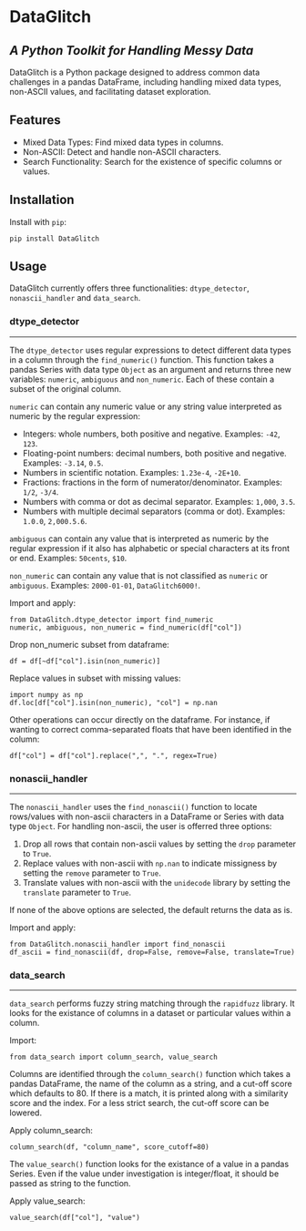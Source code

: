 # DataGlitch
## _A Python Toolkit for Handling Messy Data_

DataGlitch is a Python package designed to address common data challenges in a pandas DataFrame, including handling mixed data types, non-ASCII values, and facilitating dataset exploration. 

## Features

- Mixed Data Types: Find mixed data types in columns. 
- Non-ASCII: Detect and handle non-ASCII characters.
- Search Functionality: Search for the existence of specific columns or values.

## Installation

Install with `pip`:
```
pip install DataGlitch
```
## Usage

DataGlitch currently offers three functionalities: `dtype_detector`, `nonascii_handler` and `data_search`. 

### dtype_detector
---
The `dtype_detector` uses regular expressions to detect different data types in a column through the `find_numeric()` function. This function takes a pandas Series with data type `Object` as an argument and returns three new variables: `numeric`, `ambiguous` and `non_numeric`. Each of these contain a subset of the original column.

`numeric` can contain any numeric value or any string value interpreted as numeric by the regular expression:
-	Integers: whole numbers, both positive and negative. Examples: `-42`, `123`. 
-	Floating-point numbers: decimal numbers, both positive and negative. Examples: `-3.14`, `0.5`. 
-	Numbers in scientific notation. Examples: `1.23e-4`, `-2E+10`. 
-	Fractions: fractions in the form of numerator/denominator. Examples: `1/2`, `-3/4`. 
-	Numbers with comma or dot as decimal separator. Examples: `1,000`, `3.5`. 
-	Numbers with multiple decimal separators (comma or dot). Examples: `1.0.0`, `2,000.5.6`.

`ambiguous` can contain any value that is interpreted as numeric by the regular expression if it also has alphabetic or special characters at its front or end. Examples: `50cents`, `$10`.

`non_numeric` can contain any value that is not classified as `numeric` or `ambiguous`. Examples: `2000-01-01`, `DataGlitch6000!`.

Import and apply:
```
from DataGlitch.dtype_detector import find_numeric
numeric, ambiguous, non_numeric = find_numeric(df["col"])
```

Drop non_numeric subset from dataframe:
```
df = df[~df["col"].isin(non_numeric)]
```

Replace values in subset with missing values:
```
import numpy as np
df.loc[df["col"].isin(non_numeric), "col"] = np.nan
```

Other operations can occur directly on the dataframe. For instance, if wanting to correct comma-separated floats that have been identified in the column:
```
df["col"] = df["col"].replace(",", ".", regex=True)
```

### nonascii_handler
---
The `nonascii_handler` uses the `find_nonascii()` function to locate rows/values with non-ascii characters in a DataFrame or Series with data type `Object`. For handling non-ascii, the user is offerred three options:
1. Drop all rows that contain non-ascii values by setting the `drop` parameter to `True`.
2. Replace values with non-ascii with `np.nan` to indicate missigness by setting the `remove` parameter to `True`.
3. Translate values with non-ascii with the `unidecode` library by setting the `translate` parameter to `True`.

If none of the above options are selected, the default returns the data as is.

Import and apply:
```
from DataGlitch.nonascii_handler import find_nonascii
df_ascii = find_nonascii(df, drop=False, remove=False, translate=True)
```

### data_search
---
`data_search` performs fuzzy string matching through the `rapidfuzz` library. It looks for the existance of columns in a dataset or particular values within a column. 

Import:
```
from data_search import column_search, value_search
```

Columns are identified through the `column_search()` function which takes a pandas DataFrame, the name of the column as a string, and a cut-off score which defaults to 80. If there is a match, it is printed along with a similarity score and the index. For a less strict search, the cut-off score can be lowered.

Apply column_search:
```
column_search(df, "column_name", score_cutoff=80)
```

The `value_search()` function looks for the existance of a value in a pandas Series. Even if the value under investigation is integer/float, it should be passed as string to the function.

Apply value_search:
```
value_search(df["col"], "value")
```




